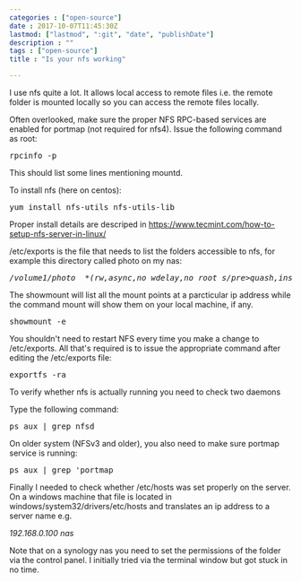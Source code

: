 ```yaml
---
categories : ["open-source"]
date : 2017-10-07T11:45:30Z
lastmod: ["lastmod", ":git", "date", "publishDate"]
description : ""
tags : ["open-source"]
title : "Is your nfs working"

---
```



I use nfs quite a lot. It allows local access to remote files i.e. the remote folder is mounted locally so you can access the remote files locally.

Often overlooked, make sure the proper NFS RPC-based services are enabled for portmap (not required for nfs4). Issue the following command as root:

<pre>rpcinfo -p</pre>
This should list some lines mentioning mountd.

To install nfs (here on centos):
<pre>yum install nfs-utils nfs-utils-lib</pre>

Proper install details are descriped in  https://www.tecmint.com/how-to-setup-nfs-server-in-linux/

/etc/exports is the file that needs to list the folders accessible to nfs, for example this directory called photo on my nas:

<pre><i>/volume1/photo	*(rw,async,no_wdelay,no_root_s/pre>quash,insecure_locks,sec:sys,anonuid:0,anongid:0)</i></pre>

The showmount will list all the mount points at a parcticular ip address while the command mount will show them on your local machine, if any.

<pre>showmount -e <server ip> </pre>

You shouldn't need to restart NFS every time you make a change to /etc/exports. All that's required is to issue the appropriate command after editing the /etc/exports file:

<pre>exportfs -ra</pre>

To verify whether nfs is actually running you need to check two daemons

Type the following command:
<pre>ps aux | grep nfsd</pre>

On older system (NFSv3 and older), you also need to make sure portmap service is running:
<pre>ps aux | grep 'portmap</pre>

Finally I needed to check whether /etc/hosts was set properly on the server. On a windows machine that file is located in windows/system32/drivers/etc/hosts and translates an ip address to a server name e.g.
 
<i>192.168.0.100  nas </i>

Note that on a synology nas you need to set the permissions of the folder via the control panel. I initially tried via the terminal window but got stuck in no time.


